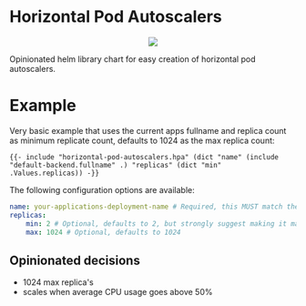 # Horizontal Pod Autoscalers

<p align="center">
  <img src="https://helm.wyrihaximus.net/images/charts/horizontal-pod-autoscalers.png">
</p>

Opinionated helm library chart for easy creation of horizontal pod autoscalers.

# Example

Very basic example that uses the current apps fullname and replica count as minimum replicate count, defaults to 1024 as the max replica count:

```gotemplate
{{- include "horizontal-pod-autoscalers.hpa" (dict "name" (include "default-backend.fullname" .) "replicas" (dict "min" .Values.replicas)) -}}
```

The following configuration options are available:

```yaml
name: your-applications-deployment-name # Required, this MUST match the deployment we're autoscaling
replicas:
    min: 2 # Optional, defaults to 2, but strongly suggest making it match the deployment replica count
    max: 1024 # Optional, defaults to 1024
```

## Opinionated decisions

* 1024 max replica's
* scales when average CPU usage goes above 50%
